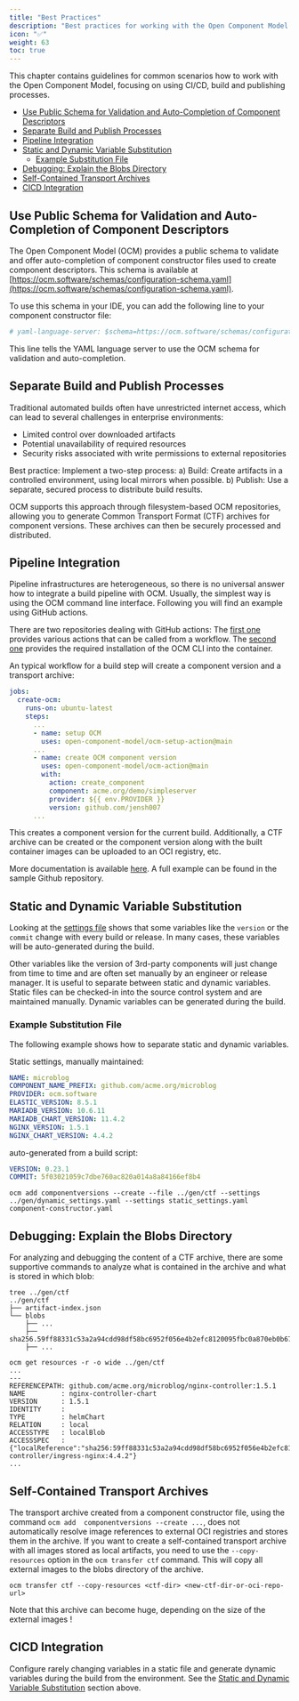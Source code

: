 ```yaml
---
title: "Best Practices"
description: "Best practices for working with the Open Component Model."
icon: "✅"
weight: 63
toc: true
---
```


This chapter contains guidelines for common scenarios how to work with the Open Component Model, focusing on using CI/CD, build and publishing processes.

- [Use Public Schema for Validation and Auto-Completion of Component Descriptors](#use-public-schema-for-validation-and-auto-completion-of-component-descriptors)
- [Separate Build and Publish Processes](#separate-build-and-publish-processes)
- [Pipeline Integration](#pipeline-integration)
- [Static and Dynamic Variable Substitution](#static-and-dynamic-variable-substitution)
  - [Example Substitution File](#example-substitution-file)
- [Debugging: Explain the Blobs Directory](#debugging-explain-the-blobs-directory)
- [Self-Contained Transport Archives](#self-contained-transport-archives)
- [CICD Integration](#cicd-integration)

## Use Public Schema for Validation and Auto-Completion of Component Descriptors

The Open Component Model (OCM) provides a public schema to validate and offer auto-completion of component constructor files
used to create component descriptors.
This schema is available at [https://ocm.software/schemas/configuration-schema.yaml](https://ocm.software/schemas/configuration-schema.yaml).

To use this schema in your IDE, you can add the following line to your component constructor file:

```yaml
# yaml-language-server: $schema=https://ocm.software/schemas/configuration-schema.yaml
```

This line tells the YAML language server to use the OCM schema for validation and auto-completion.

## Separate Build and Publish Processes

Traditional automated builds often have unrestricted internet access, which can lead to several challenges in enterprise environments:

- Limited control over downloaded artifacts
- Potential unavailability of required resources
- Security risks associated with write permissions to external repositories

Best practice: Implement a two-step process:
a) Build: Create artifacts in a controlled environment, using local mirrors when possible.
b) Publish: Use a separate, secured process to distribute build results.

OCM supports this approach through filesystem-based OCM repositories, allowing you to generate Common Transport Format (CTF) archives for component versions.
These archives can then be securely processed and distributed.

## Pipeline Integration

Pipeline infrastructures are heterogeneous, so there is no universal answer how to
integrate a build pipeline with OCM. Usually, the simplest way is using the OCM command line interface.
Following you will find an example using GitHub actions.

There are two repositories dealing with GitHub actions:
The [first one](https://github.com/open-component-model/ocm-action) provides various actions that can be
called from a workflow. The [second one](https://github.com/open-component-model/ocm-setup-action)
provides the required installation of the OCM CLI into the container.

An typical workflow for a build step will create a component version and a transport archive:

```yaml
jobs:
  create-ocm:
    runs-on: ubuntu-latest
    steps:
      ...
      - name: setup OCM
        uses: open-component-model/ocm-setup-action@main
      ...
      - name: create OCM component version
        uses: open-component-model/ocm-action@main
        with:
          action: create_component
          component: acme.org/demo/simpleserver
          provider: ${{ env.PROVIDER }}
          version: github.com/jensh007
      ...
```

This creates a component version for the current build. Additionally, a CTF archive
can be created or the component version along with the built container images can be uploaded to an
OCI registry, etc.

More documentation is available [here](https://github.com/open-component-model/ocm-action). A full
example can be found in the sample Github repository.

## Static and Dynamic Variable Substitution

Looking at the [settings file](/docs/tutorials/build-deploy-applications-with-helm-and-ocm/#building-the-common-transport-archive-ctf) shows that
some variables like the `version` or the `commit` change with every build
or release. In many cases, these variables will be auto-generated during the build.

Other variables like the version of 3rd-party components will just change from time to
time and are often set manually by an engineer or release manager. It is useful to separate
between static and dynamic variables. Static files can be checked-in into the source control system and
are maintained manually. Dynamic variables can be generated during the build.

### Example Substitution File

The following example shows how to separate static and dynamic variables.

Static settings, manually maintained:

```yaml
NAME: microblog
COMPONENT_NAME_PREFIX: github.com/acme.org/microblog
PROVIDER: ocm.software
ELASTIC_VERSION: 8.5.1
MARIADB_VERSION: 10.6.11
MARIADB_CHART_VERSION: 11.4.2
NGINX_VERSION: 1.5.1
NGINX_CHART_VERSION: 4.4.2
```

auto-generated from a build script:

```yaml
VERSION: 0.23.1
COMMIT: 5f03021059c7dbe760ac820a014a8a84166ef8b4
```

```shell
ocm add componentversions --create --file ../gen/ctf --settings ../gen/dynamic_settings.yaml --settings static_settings.yaml component-constructor.yaml
```

## Debugging: Explain the Blobs Directory

For analyzing and debugging the content of a CTF archive, there are some supportive commands
to analyze what is contained in the archive and what is stored in which blob:

```shell
tree ../gen/ctf
../gen/ctf
├── artifact-index.json
└── blobs
    ├── ...
    ├── sha256.59ff88331c53a2a94cdd98df58bc6952f056e4b2efc8120095fbc0a870eb0b67
    ├── ...
```

```shell
ocm get resources -r -o wide ../gen/ctf
...
---
REFERENCEPATH: github.com/acme.org/microblog/nginx-controller:1.5.1
NAME         : nginx-controller-chart
VERSION      : 1.5.1
IDENTITY     :
TYPE         : helmChart
RELATION     : local
ACCESSTYPE   : localBlob
ACCESSSPEC   : {"localReference":"sha256:59ff88331c53a2a94cdd98df58bc6952f056e4b2efc8120095fbc0a870eb0b67","mediaType":"application/vnd.oci.image.manifest.v1+tar+gzip","referenceName":"github.com/acme.org/microblog/nginx-controller/ingress-nginx:4.4.2"}
...
```

## Self-Contained Transport Archives

The transport archive created from a component constructor file, using the command `ocm add  componentversions --create ...`, does not automatically resolve image references to external OCI registries and stores them in the archive. If you want to create a self-contained transport archive with all images stored as local artifacts, you need to use the `--copy-resources` option in the `ocm transfer ctf` command. This will copy all external images to the blobs directory of the archive.

```shell
ocm transfer ctf --copy-resources <ctf-dir> <new-ctf-dir-or-oci-repo-url>
```

Note that this archive can become huge, depending on the size of the external images !

## CICD Integration

Configure rarely changing variables in a static file and generate dynamic variables
during the build from the environment. See the [Static and Dynamic Variable Substitution](#static-and-dynamic-variable-substitution) section above.
